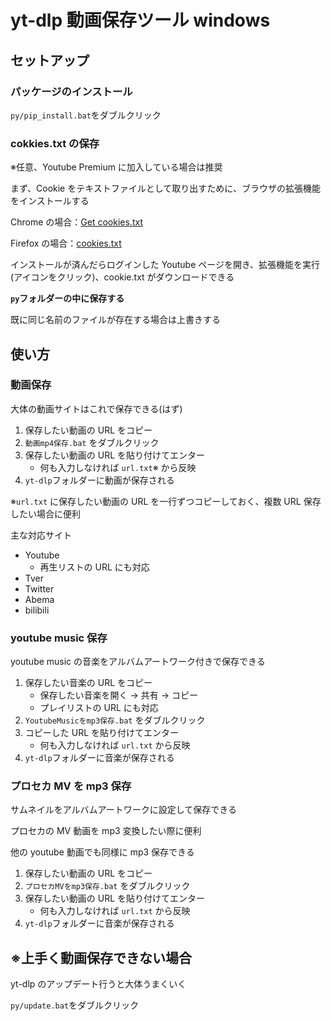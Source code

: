 # yt-dlp 動画保存ツール windows

## セットアップ

### パッケージのインストール

`py/pip_install.bat`をダブルクリック

### cokkies.txt の保存

※任意、Youtube Premium に加入している場合は推奨

まず、Cookie をテキストファイルとして取り出すために、ブラウザの拡張機能をインストールする

Chrome の場合：[Get cookies.txt](https://chrome.google.com/webstore/detail/get-cookiestxt/bgaddhkoddajcdgocldbbfleckgcbcid)

Firefox の場合：[cookies.txt](https://addons.mozilla.org/en-US/firefox/addon/cookies-txt/)

インストールが済んだらログインした Youtube ページを開き、拡張機能を実行(アイコンをクリック)、cookie.txt がダウンロードできる

**`py`フォルダーの中に保存する**

既に同じ名前のファイルが存在する場合は上書きする

## 使い方

### 動画保存

大体の動画サイトはこれで保存できる(はず)

1. 保存したい動画の URL をコピー
2. `動画mp4保存.bat` をダブルクリック
3. 保存したい動画の URL を貼り付けてエンター
   - 何も入力しなければ `url.txt`※ から反映
4. `yt-dlp`フォルダーに動画が保存される

※`url.txt` に保存したい動画の URL を一行ずつコピーしておく、複数 URL 保存したい場合に便利

主な対応サイト

- Youtube
  - 再生リストの URL にも対応
- Tver
- Twitter
- Abema
- bilibili

### youtube music 保存

youtube music の音楽をアルバムアートワーク付きで保存できる

1. 保存したい音楽の URL をコピー
   - 保存したい音楽を開く -> 共有 -> コピー
   - プレイリストの URL にも対応
2. `YoutubeMusicをmp3保存.bat` をダブルクリック
3. コピーした URL を貼り付けてエンター
   - 何も入力しなければ `url.txt` から反映
4. `yt-dlp`フォルダーに音楽が保存される

### プロセカ MV を mp3 保存

サムネイルをアルバムアートワークに設定して保存できる

プロセカの MV 動画を mp3 変換したい際に便利

他の youtube 動画でも同様に mp3 保存できる

1. 保存したい動画の URL をコピー
2. `プロセカMVをmp3保存.bat` をダブルクリック
3. 保存したい動画の URL を貼り付けてエンター
   - 何も入力しなければ `url.txt` から反映
4. `yt-dlp`フォルダーに音楽が保存される

## ※上手く動画保存できない場合

yt-dlp のアップデート行うと大体うまくいく

`py/update.bat`をダブルクリック
